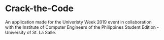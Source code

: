 # Crack-the-Code
An application made for the Univeristy Week 2019 event in collaboration with the Institute of Computer Engineers of the Philippines Student Edition - University of St. La Salle.
